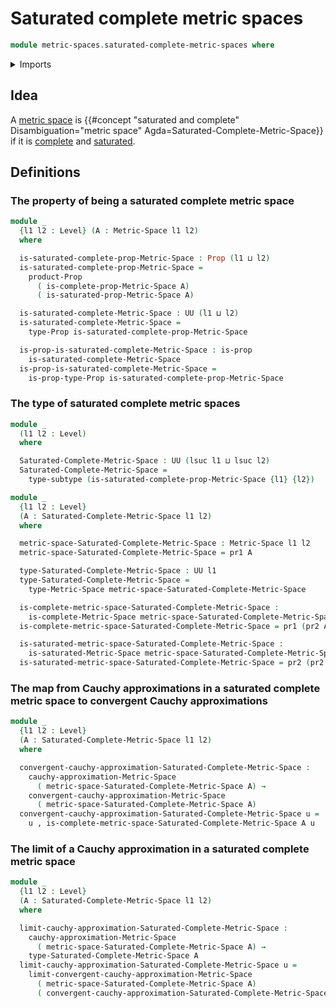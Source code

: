 # Saturated complete metric spaces

```agda
module metric-spaces.saturated-complete-metric-spaces where
```

<details><summary>Imports</summary>

```agda
open import foundation.dependent-pair-types
open import foundation.propositions
open import foundation.subtypes
open import foundation.universe-levels

open import metric-spaces.cauchy-approximations-metric-spaces
open import metric-spaces.complete-metric-spaces
open import metric-spaces.convergent-cauchy-approximations-metric-spaces
open import metric-spaces.metric-spaces
open import metric-spaces.saturated-metric-spaces
```

</details>

## Idea

A [metric space](metric-spaces.metric-spaces.md) is
{{#concept "saturated and complete" Disambiguation="metric space" Agda=Saturated-Complete-Metric-Space}}
if it is [complete](metric-spaces.complete-metric-spaces.md) and
[saturated](metric-spaces.saturated-metric-spaces.md).

## Definitions

### The property of being a saturated complete metric space

```agda
module _
  {l1 l2 : Level} (A : Metric-Space l1 l2)
  where

  is-saturated-complete-prop-Metric-Space : Prop (l1 ⊔ l2)
  is-saturated-complete-prop-Metric-Space =
    product-Prop
      ( is-complete-prop-Metric-Space A)
      ( is-saturated-prop-Metric-Space A)

  is-saturated-complete-Metric-Space : UU (l1 ⊔ l2)
  is-saturated-complete-Metric-Space =
    type-Prop is-saturated-complete-prop-Metric-Space

  is-prop-is-saturated-complete-Metric-Space : is-prop
    is-saturated-complete-Metric-Space
  is-prop-is-saturated-complete-Metric-Space =
    is-prop-type-Prop is-saturated-complete-prop-Metric-Space
```

### The type of saturated complete metric spaces

```agda
module _
  (l1 l2 : Level)
  where

  Saturated-Complete-Metric-Space : UU (lsuc l1 ⊔ lsuc l2)
  Saturated-Complete-Metric-Space =
    type-subtype (is-saturated-complete-prop-Metric-Space {l1} {l2})
```

```agda
module _
  {l1 l2 : Level}
  (A : Saturated-Complete-Metric-Space l1 l2)
  where

  metric-space-Saturated-Complete-Metric-Space : Metric-Space l1 l2
  metric-space-Saturated-Complete-Metric-Space = pr1 A

  type-Saturated-Complete-Metric-Space : UU l1
  type-Saturated-Complete-Metric-Space =
    type-Metric-Space metric-space-Saturated-Complete-Metric-Space

  is-complete-metric-space-Saturated-Complete-Metric-Space :
    is-complete-Metric-Space metric-space-Saturated-Complete-Metric-Space
  is-complete-metric-space-Saturated-Complete-Metric-Space = pr1 (pr2 A)

  is-saturated-metric-space-Saturated-Complete-Metric-Space :
    is-saturated-Metric-Space metric-space-Saturated-Complete-Metric-Space
  is-saturated-metric-space-Saturated-Complete-Metric-Space = pr2 (pr2 A)
```

### The map from Cauchy approximations in a saturated complete metric space to convergent Cauchy approximations

```agda
module _
  {l1 l2 : Level}
  (A : Saturated-Complete-Metric-Space l1 l2)
  where

  convergent-cauchy-approximation-Saturated-Complete-Metric-Space :
    cauchy-approximation-Metric-Space
      ( metric-space-Saturated-Complete-Metric-Space A) →
    convergent-cauchy-approximation-Metric-Space
      ( metric-space-Saturated-Complete-Metric-Space A)
  convergent-cauchy-approximation-Saturated-Complete-Metric-Space u =
    u , is-complete-metric-space-Saturated-Complete-Metric-Space A u
```

### The limit of a Cauchy approximation in a saturated complete metric space

```agda
module _
  {l1 l2 : Level}
  (A : Saturated-Complete-Metric-Space l1 l2)
  where

  limit-cauchy-approximation-Saturated-Complete-Metric-Space :
    cauchy-approximation-Metric-Space
      ( metric-space-Saturated-Complete-Metric-Space A) →
    type-Saturated-Complete-Metric-Space A
  limit-cauchy-approximation-Saturated-Complete-Metric-Space u =
    limit-convergent-cauchy-approximation-Metric-Space
      ( metric-space-Saturated-Complete-Metric-Space A)
      ( convergent-cauchy-approximation-Saturated-Complete-Metric-Space A u)
```
